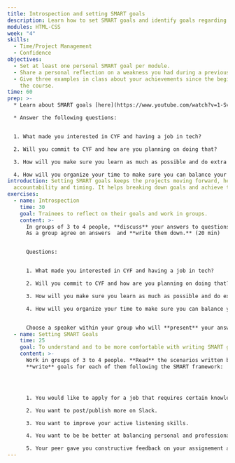 ```yaml
---
title: Introspection and setting SMART goals
description: Learn how to set SMART goals and identify goals regarding CYF and your career.
modules: HTML-CSS
week: "4"
skills:
  - Time/Project Management
  - Confidence
objectives:
  - Set at least one personal SMART goal per module.
  - Share a personal reflection on a weakness you had during a previous module.
  - Give three examples in class about your achievements since the beginning of
    the course.
time: 60
prep: >-
  * L﻿earn about SMART goals [here](https://www.youtube.com/watch?v=1-SvuFIQjK8)

  * A﻿nswer the following questions:


  1. W﻿hat made you interested in CYF and having a job in tech?

  2. W﻿ill you commit to CYF and how are you planning on doing that?

  3. H﻿ow will you make sure you learn as much as possible and do extra projects to make you stand out as a job candidate?

  4. H﻿ow will you organize your time to make sure you can balance your CYF commitments and your personal life?
introduction: S﻿etting SMART goals keeps the projects moving forward, helps with
  accountability and timing. It helps breaking down goals and achieve them.
exercises:
  - name: Introspection
    time: 30
    goal: Trainees to reflect on their goals and work in groups.
    content: >-
      In groups of 3 to 4 people, **discuss** your answers to questions below.
      As a group agree on answers  and **write them down.** (20 min)


      Q﻿uestions:


      1. What made you interested in CYF and having a job in tech?

      2. Will you commit to CYF and how are you planning on doing that?

      3. How will you make sure you learn as much as possible and do extra projects to make you stand out as a job candidate?

      4. How will you organize your time to make sure you can balance your CYF commitments and your personal life?


      Choose a speaker within your group who will **present** your answers and **post** them on Slack. (10 min)
  - name: Setting SMART Goals
    time: 25
    goal: To understand and to be more comfortable with writing SMART goals.
    content: >-
      Work in groups of 3 to 4 people. **Read** the scenarios written below and
      **write** goals for each of them following the SMART framework: 




      1. You would like to apply for a job that requires certain knowledge about Python coding and Agile skills that you believe you need to improve.

      2. You want to post/publish more on Slack.

      3. You want to improve your active listening skills.

      4. You want to be be better at balancing personal and professional life.

      5. Your peer gave you constructive feedback on your assignement and you wish to improve it.
---
```

